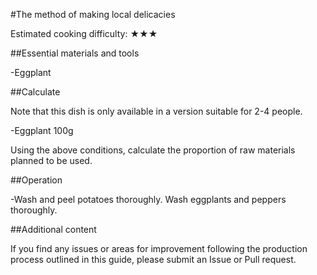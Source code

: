 #The method of making local delicacies

Estimated cooking difficulty: ★★★

##Essential materials and tools

-Eggplant

##Calculate

Note that this dish is only available in a version suitable for 2-4 people.

-Eggplant 100g

Using the above conditions, calculate the proportion of raw materials planned to be used.

##Operation

-Wash and peel potatoes thoroughly. Wash eggplants and peppers thoroughly.

##Additional content

If you find any issues or areas for improvement following the production process outlined in this guide, please submit an Issue or Pull request.